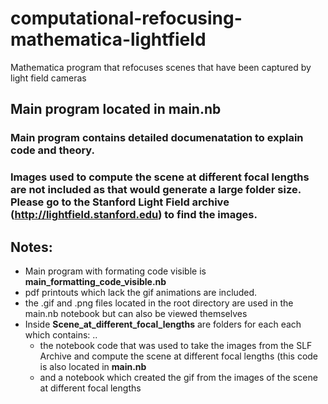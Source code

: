 # computational-refocusing-mathematica-lightfield
Mathematica program that refocuses scenes that have been captured by light field cameras
## Main program located in **main.nb** 
### Main program contains detailed documenatation to explain code and theory. 
### Images used to compute the scene at different focal lengths are not included as that would generate a large folder size. Please go to the Stanford Light Field archive (<http://lightfield.stanford.edu>) to find the images.
## Notes:
* Main program with formating code visible is **main_formatting_code_visible.nb**
* pdf printouts which lack the gif animations are included.
* the .gif and .png files located in the root directory are used in the main.nb notebook but can also be viewed themselves
* Inside **Scene_at_different_focal_lengths** are folders for each each which contains: .. 
  * the notebook code that was used to take the images from the SLF Archive and compute the scene at different focal lengths (this code is also located in **main.nb** 
  * and a notebook which created the gif from the images of the scene at different focal lengths

